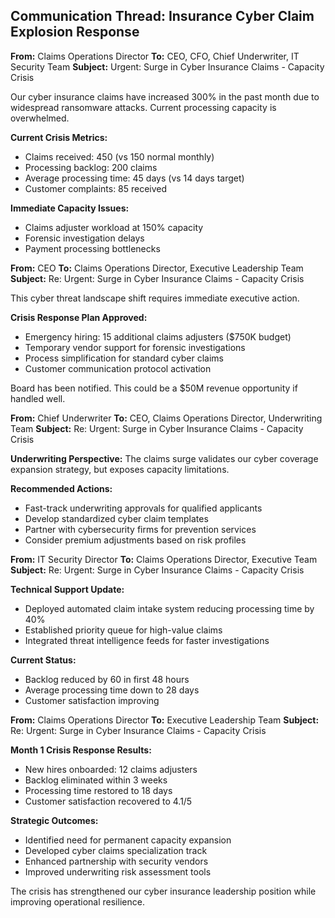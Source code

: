 ## Communication Thread: Insurance Cyber Claim Explosion Response

**From:** Claims Operations Director
**To:** CEO, CFO, Chief Underwriter, IT Security Team
**Subject:** Urgent: Surge in Cyber Insurance Claims - Capacity Crisis

Our cyber insurance claims have increased 300% in the past month due to widespread ransomware attacks. Current processing capacity is overwhelmed.

**Current Crisis Metrics:**
- Claims received: 450 (vs 150 normal monthly)
- Processing backlog: 200 claims
- Average processing time: 45 days (vs 14 days target)
- Customer complaints: 85 received

**Immediate Capacity Issues:**
- Claims adjuster workload at 150% capacity
- Forensic investigation delays
- Payment processing bottlenecks

**From:** CEO
**To:** Claims Operations Director, Executive Leadership Team
**Subject:** Re: Urgent: Surge in Cyber Insurance Claims - Capacity Crisis

This cyber threat landscape shift requires immediate executive action.

**Crisis Response Plan Approved:**
- Emergency hiring: 15 additional claims adjusters ($750K budget)
- Temporary vendor support for forensic investigations
- Process simplification for standard cyber claims
- Customer communication protocol activation

Board has been notified. This could be a $50M revenue opportunity if handled well.

**From:** Chief Underwriter
**To:** CEO, Claims Operations Director, Underwriting Team
**Subject:** Re: Urgent: Surge in Cyber Insurance Claims - Capacity Crisis

**Underwriting Perspective:**
The claims surge validates our cyber coverage expansion strategy, but exposes capacity limitations.

**Recommended Actions:**
- Fast-track underwriting approvals for qualified applicants
- Develop standardized cyber claim templates
- Partner with cybersecurity firms for prevention services
- Consider premium adjustments based on risk profiles

**From:** IT Security Director
**To:** Claims Operations Director, Executive Team
**Subject:** Re: Urgent: Surge in Cyber Insurance Claims - Capacity Crisis

**Technical Support Update:**
- Deployed automated claim intake system reducing processing time by 40%
- Established priority queue for high-value claims
- Integrated threat intelligence feeds for faster investigations

**Current Status:**
- Backlog reduced by 60 in first 48 hours
- Average processing time down to 28 days
- Customer satisfaction improving

**From:** Claims Operations Director
**To:** Executive Leadership Team
**Subject:** Re: Urgent: Surge in Cyber Insurance Claims - Capacity Crisis

**Month 1 Crisis Response Results:**

- New hires onboarded: 12 claims adjusters
- Backlog eliminated within 3 weeks
- Processing time restored to 18 days
- Customer satisfaction recovered to 4.1/5

**Strategic Outcomes:**
- Identified need for permanent capacity expansion
- Developed cyber claims specialization track
- Enhanced partnership with security vendors
- Improved underwriting risk assessment tools

The crisis has strengthened our cyber insurance leadership position while improving operational resilience.
